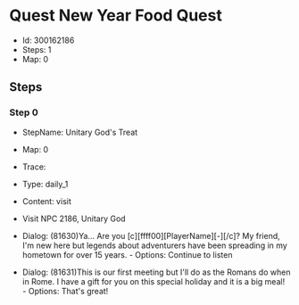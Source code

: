 # Quest New Year Food Quest

- Id: 300162186
- Steps: 1
- Map: 0

## Steps

### Step 0
- StepName:  Unitary God's Treat
- Map:  0
- Trace:  
- Type:  daily_1
- Content:  visit
- Visit NPC 2186, Unitary God

- Dialog: (81630)Ya... Are you [c][ffff00][PlayerName][-][/c]? My friend, I'm new here but legends about adventurers have been spreading in my hometown for over 15 years. - Options: Continue to listen
- Dialog: (81631)This is our first meeting but I'll do as the Romans do when in Rome. I have a gift for you on this special holiday and it is a big meal! - Options: That's great!


